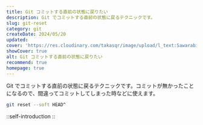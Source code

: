 ```yaml
---
title: Git コミットする直前の状態に戻りたい
description: Git でコミットする直前の状態に戻るテクニックです。
slug: git-reset
category: git
createDate: 2024/05/20
updated: 
cover: 'https://res.cloudinary.com/takasqr/image/upload/l_text:Sawarabi%20Gothic_80_bold:Git コミットする直前の状態に戻りたい,co_rgb:fff,w_620,c_fit/v1712091289/ogp_image_zorhlz.png'
showCover: true
alt: Git コミットする直前の状態に戻りたい
recommend: true
homepage: true
---
```


Git でコミットする直前の状態に戻るテクニックです。コミットが無かったことになるので、間違ってコミットしてしまった時などに使えます。

```bash
git reset --soft HEAD^
```

::self-introduction
::

